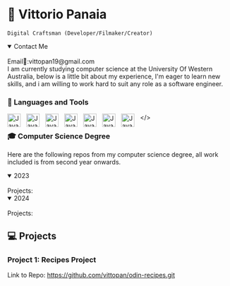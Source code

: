 # 🚀 Vittorio Panaia

`Digital Craftsman (Developer/Filmaker/Creator)`
<details open>
<summary>Contact Me</summary>
<br>
Email📧:vittopan19@gmail.com
</details>
I am currently studying computer science at the University Of Western Australia, below is a little bit about my experience, I'm eager to learn new skills, and i am willing to work hard to suit any role as a software engineer. 

### 🧰 Languages and Tools
<img align="left" alt="Java" width="30px" style="padding-right:10px;" src="https://cdn.jsdelivr.net/gh/devicons/devicon/icons/java/java-original.svg"/>
<img align="left" alt="Java" width="30px" style="padding-right:10px;" src="https://cdn.jsdelivr.net/gh/devicons/devicon/icons/python/python-original.svg"/>
<img align="left" alt="Java" width="30px" style="padding-right:10px;" src="https://cdn.jsdelivr.net/gh/devicons/devicon/icons/sqlite/sqlite-original.svg"/>
<img align="left" alt="Java" width="30px" style="padding-right:10px;" src="https://cdn.jsdelivr.net/gh/devicons/devicon/icons/html5/html5-original.svg"/>
<img align="left" alt="Java" width="30px" style="padding-right:10px;" src="https://cdn.jsdelivr.net/gh/devicons/devicon/icons/css3/css3-original.svg"/>
<img align="left" alt="Java" width="30px" style="padding-right:10px;" src="https://cdn.jsdelivr.net/gh/devicons/devicon/icons/javascript/javascript-original.svg"/>
<img align="left" alt="Java" width="30px" style="padding-right:10px;" src="https://cdn.jsdelivr.net/gh/devicons/devicon/icons/c/c-original.svg"/></>

</>
### 🎓 Computer Science Degree
Here are the following repos from my computer science degree, all work included is from second year onwards.
<details open>
<summary>2023</summary>
<br>
Projects:
</details>
<details open>
<summary>2024</summary>
<br>
Projects:
</details>

## 💻 Projects
### Project 1: Recipes Project
Link to Repo: https://github.com/vittopan/odin-recipes.git 

